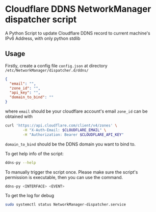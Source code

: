 # Cloudflare DDNS NetworkManager dispatcher script

A Python Script to update Cloudflare DDNS record to current machine's IPv6 Address, with only python stdlib

## Usage

Firstly, create a config file `config.json` at directory `/etc/NetworkManager/dispatcher.d/ddns/`
```json
{
  "email": "",
  "zone_id": "",
  "api_key": "",
  "domain_to_bind": ""
}
```
where
`email` should be your cloudflare account's email
`zone_id` can be obtained with

```bash
curl 'https://api.cloudflare.com/client/v4/zones' \
        -H "X-Auth-Email: $CLOUDFLARE_EMAIL" \
        -H "Authorization: Bearer $CLOUDFLARE_API_KEY"
```

`domain_to_bind` should be the DDNS domain you want to bind to.

To get help info of the script:
```bash
ddns-py --help
```

To manually trigger the script once. Please make sure the script's permission is executable, then you can use the command.

```bash
ddns-py <INTERFACE> <EVENT>
```

To get the log for debug

```bash
sudo systemctl status NetworkManager-dispatcher.service
```
